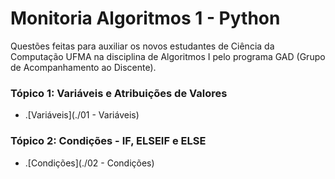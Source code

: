 # Monitoria Algoritmos 1 - Python
Questões feitas para auxiliar os novos estudantes de Ciência da Computação UFMA na disciplina de Algoritmos I pelo programa GAD (Grupo de Acompanhamento ao Discente).
<br>
### Tópico 1: Variáveis e Atribuições de Valores
* .[Variáveis](./01 - Variáveis)
### Tópico 2: Condições - IF, ELSEIF e ELSE
* .[Condições](./02 - Condições)
